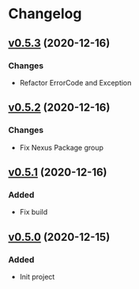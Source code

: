 # Changelog

## [v0.5.3](https://github.com/zero88/qwe/tree/release/0.5.3) (2020-12-16)

### Changes

- Refactor ErrorCode and Exception

## [v0.5.2](https://github.com/zero88/qwe/tree/release/0.5.2) (2020-12-16)

### Changes

- Fix Nexus Package group

## [v0.5.1](https://github.com/zero88/qwe/tree/release/0.5.1) (2020-12-16)

### Added

- Fix build

## [v0.5.0](https://github.com/zero88/qwe/tree/release/0.5.0) (2020-12-15)

### Added

- Init project
